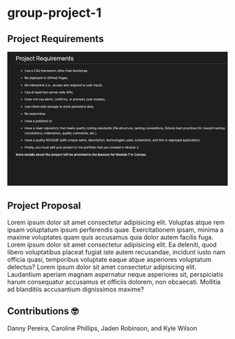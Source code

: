 # group-project-1

## Project Requirements
![plot](/project-requirements.png?raw=true "Preview")

## Project Proposal

Lorem ipsum dolor sit amet consectetur adipisicing elit. Voluptas atque rem
ipsam voluptatum ipsum perferendis quae. Exercitationem ipsam, minima a maxime
voluptates quam quis accusamus quia dolor autem facilis fuga. Lorem ipsum dolor
sit amet consectetur adipisicing elit. Ea deleniti, quod libero voluptatibus
placeat fugiat iste autem recusandae, incidunt iusto nam officia quasi,
temporibus voluptate eaque atque asperiores voluptatum delectus? Lorem ipsum
dolor sit amet consectetur adipisicing elit. Laudantium aperiam magnam
aspernatur neque asperiores sit, perspiciatis harum consequatur accusamus et
officiis dolorem, non obcaecati. Mollitia ad blanditiis accusantium dignissimos
maxime?

## Contributions 🤓
Danny Pereira,
Caroline Phillips,
Jaden Robinson,
and Kyle Wilson
